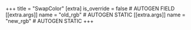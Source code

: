+++
title = "SwapColor"
[extra]
is_override = false # AUTOGEN FIELD
[[extra.args]]
name = "old_rgb" # AUTOGEN STATIC
[[extra.args]]
name = "new_rgb" # AUTOGEN STATIC
+++